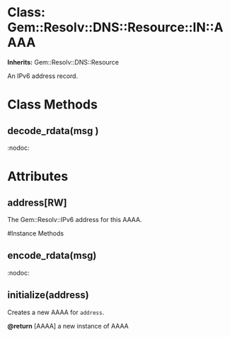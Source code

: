 # Class: Gem::Resolv::DNS::Resource::IN::AAAA
**Inherits:** Gem::Resolv::DNS::Resource
    

An IPv6 address record.


# Class Methods
## decode_rdata(msg ) [](#method-c-decode_rdata)
:nodoc:
# Attributes
## address[RW] [](#attribute-i-address)
The Gem::Resolv::IPv6 address for this AAAA.


#Instance Methods
## encode_rdata(msg) [](#method-i-encode_rdata)
:nodoc:

## initialize(address) [](#method-i-initialize)
Creates a new AAAA for `address`.

**@return** [AAAA] a new instance of AAAA

